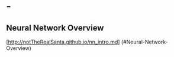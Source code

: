 # -
## Neural Network Overview 
[http://notTheRealSanta.github.io/nn_intro.md] (#Neural-Network-Overview)



